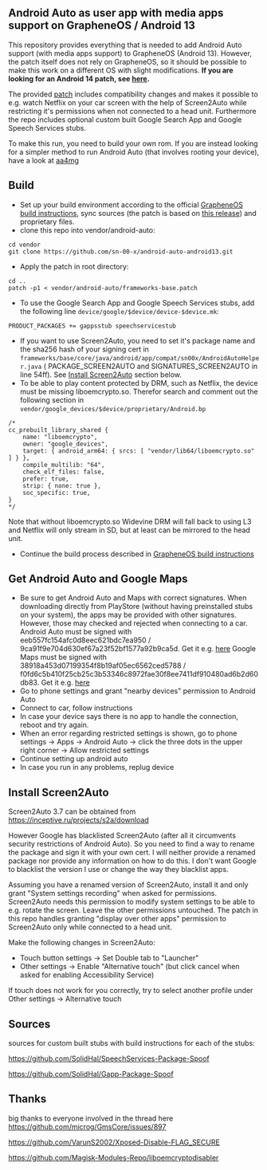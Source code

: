 ## Android Auto as user app with media apps support on GrapheneOS / Android 13

This repository provides everything that is needed to add Android Auto support (with media apps support) to GrapheneOS (Android 13). However, the patch itself does not rely on GrapheneOS, so it should be possible to make this work on a different OS with slight modifications. **If you are looking for an Android 14 patch, see [here](https://github.com/sn-00-x/android-auto).**

The provided [patch](https://raw.githubusercontent.com/sn-00-x/android-auto-android13/main/frameworks-base.patch) includes compatibility changes and makes it possible to e.g. watch Netflix on your car screen with the help of Screen2Auto while restricting it's permissions when not connected to a head unit.
Furthermore the repo includes optional custom built Google Search App and Google Speech Services stubs.

To make this run, you need to build your own rom. If you are instead looking for a simpler method to run Android Auto (that involves rooting your device), have a look at [aa4mg](https://github.com/sn-00-x/aa4mg)

## Build

- Set up your build environment according to the official [GrapheneOS build instructions](https://grapheneos.org/build), sync sources (the patch is based on [this release](https://grapheneos.org/releases#2023080800)) and proprietary files.
- clone this repo into vendor/android-auto:
```
cd vendor
git clone https://github.com/sn-00-x/android-auto-android13.git
```
- Apply the patch in root directory:
```
cd ..
patch -p1 < vendor/android-auto/frameworks-base.patch
```
- To use the Google Search App and Google Speech Services stubs, add the following line `device/google/$device/device-$device.mk`:
```
PRODUCT_PACKAGES += gappsstub speechservicestub
```
- If you want to use Screen2Auto, you need to set it's package name and the sha256 hash of your signing cert in `frameworks/base/core/java/android/app/compat/sn00x/AndroidAutoHelper.java` ( PACKAGE_SCREEN2AUTO and SIGNATURES_SCREEN2AUTO in line 54ff). See [Install Screen2Auto](#install-screen2auto) section below.
- To be able to play content protected by DRM, such as Netflix, the device must be missing liboemcrypto.so. Therefor search and comment out the following section in `vendor/google_devices/$device/proprietary/Android.bp`
```
/*
cc_prebuilt_library_shared {
    name: "liboemcrypto",
    owner: "google_devices",
    target: { android_arm64: { srcs: [ "vendor/lib64/liboemcrypto.so" ] } },
    compile_multilib: "64",
    check_elf_files: false,
    prefer: true,
    strip: { none: true },
    soc_specific: true,
}
*/
```
  Note that without liboemcrypto.so Widevine DRM will fall back to using L3 and Netflix will only stream in SD, but at least can be mirrored to the head unit.
- Continue the build process described in [GrapheneOS build instructions](https://grapheneos.org/build)

## Get Android Auto and Google Maps

- Be sure to get Android Auto and Maps with correct signatures. When downloading directly from PlayStore (without having preinstalled stubs on your system), the apps may be provided with other signatures. However, those may checked and rejected when connecting to a car.
  Android Auto must be signed with eeb557fc154afc0d8eec621bdc7ea950 / 9ca91f9e704d630ef67a23f52bf1577a92b9ca5d. Get it e.g. [here](https://www.apkmirror.com/apk/google-inc/android-auto/android-auto-10-2-6332-release/android-auto-10-2-633224-release-android-apk-download/)
  Google Maps must be signed with 38918a453d07199354f8b19af05ec6562ced5788 / f0fd6c5b410f25cb25c3b53346c8972fae30f8ee7411df910480ad6b2d60db83. Get it e.g. [here](https://www.apkmirror.com/apk/google-inc/maps/maps-11-93-0307-release/google-maps-11-93-0307-android-apk-download/)
- Go to phone settings and grant "nearby devices" permission to Android Auto
- Connect to car, follow instructions
- In case your device says there is no app to handle the connection, reboot and try again.
- When an error regarding restricted settings is shown, go to phone settings -> Apps -> Android Auto -> click the three dots in the upper right corner -> Allow restricted settings
- Continue setting up android auto
- In case you run in any problems, replug device

## Install Screen2Auto

Screen2Auto 3.7 can be obtained from https://inceptive.ru/projects/s2a/download

However Google has blacklisted Screen2Auto (after all it circumvents security restrictions of Android Auto).
So you need to find a way to rename the package and sign it with your own cert. I will neither provide a renamed package nor provide any information on how to do this. I don't want Google to blacklist the version I use or change the way they blacklist apps.

Assuming you have a renamed version of Screen2Auto, install it and only grant "System settings recording" when asked for permissions. Screen2Auto needs this permission to modify system settings to be able to e.g. rotate the screen. Leave the other permissions untouched. The patch in this repo handles granting "display over other apps" permission to Screen2Auto only while connected to a head unit.

Make the following changes in Screen2Auto:
- Touch button settings -> Set Double tab to "Launcher"
- Other settings -> Enable "Alternative touch" (but click cancel when asked for enabling Accessibility Service)

If touch does not work for you correctly, try to select another profile under Other settings -> Alternative touch

## Sources

sources for custom built stubs with build instructions for each of the stubs:

https://github.com/SolidHal/SpeechServices-Package-Spoof

https://github.com/SolidHal/Gapp-Package-Spoof

## Thanks
big thanks to everyone involved in the thread here https://github.com/microg/GmsCore/issues/897

https://github.com/VarunS2002/Xposed-Disable-FLAG_SECURE

https://github.com/Magisk-Modules-Repo/liboemcryptodisabler
